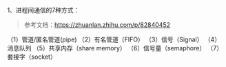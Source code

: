 1、进程间通信的7种方式：
> 参考文档：https://zhuanlan.zhihu.com/p/82840452

（1）管道/匿名管道(pipe)
（2）有名管道（FIFO）
（3）信号（Signal）
（4）消息队列
（5）共享内存（share memory）
（6）信号量（semaphore）
（7）套接字（socket）
